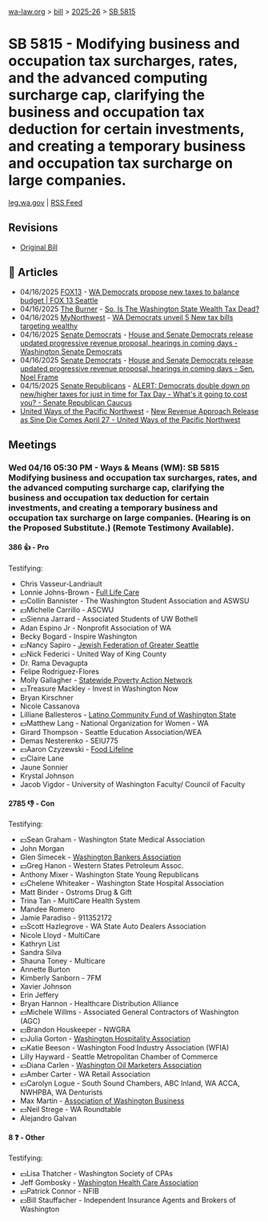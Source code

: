 [wa-law.org](/) > [bill](/bill/) > [2025-26](/bill/2025-26/) > [SB 5815](/bill/2025-26/sb/5815/)

# SB 5815 - Modifying business and occupation tax surcharges, rates, and the advanced computing surcharge cap, clarifying the business and occupation tax deduction for certain investments, and creating a temporary business and occupation tax surcharge on large companies.
[leg.wa.gov](https://app.leg.wa.gov/billsummary?BillNumber=5815&Year=2025&Initiative=false) | [RSS Feed](./rss.xml)

## Revisions
* [Original Bill](1/)

## 📰 Articles
* 04/16/2025 [FOX13](/org/fox13/) - [WA Democrats propose new taxes to balance budget | FOX 13 Seattle](https://www.fox13seattle.com/news/wa-democrats-propose-new-taxes#:~:text=Senate%20Bill%205815)
* 04/16/2025 [The Burner](/org/the_burner/) - [So, Is The Washington State Wealth Tax Dead?](https://www.theburnerseattle.com/post/the-wealth-tax-is-seemingly-dead#:~:text=B&O%20surcharge)
* 04/16/2025 [MyNorthwest](/org/mynorthwest/) - [WA Democrats unveil 5 New tax bills targeting wealthy](https://mynorthwest.com/mynorthwest-politics/democrats-tax-bills/4076327#:~:text=Senate%20Bill%205815)
* 04/16/2025 [Senate Democrats](/org/senate_democrats/) - [House and Senate Democrats release updated progressive revenue proposal, hearings in coming days - Washington Senate Democrats](https://senatedemocrats.wa.gov/blog/2025/04/15/house-and-senate-democrats-release-updated-progressive-revenue-proposal-hearings-in-coming-days/#:~:text=Senate%20Bill%205815)
* 04/16/2025 [Senate Democrats](/org/senate_democrats/) - [House and Senate Democrats release updated progressive revenue proposal, hearings in coming days - Sen. Noel Frame](https://senatedemocrats.wa.gov/frame/2025/04/15/house-and-senate-democrats-release-updated-progressive-revenue-proposal-hearings-in-coming-days/#:~:text=Senate%20Bill%205815)
* 04/15/2025 [Senate Republicans](/org/senate_republicans/) - [ALERT: Democrats double down on new/higher taxes for just in time for Tax Day - What's it going to cost you? - Senate Republican Caucus](https://src.wastateleg.org/blog/alert-democrats-double-new-higher-taxes-just-time-tax-day-whats-going-cost/#:~:text=(SB%205815):)
* [United Ways of the Pacific Northwest](/org/united_ways_of_the_pacific_northwest/) - [New Revenue Approach Release as Sine Die Comes April 27 - United Ways of the Pacific Northwest](https://www.uwpnw.org/legupdate04212025#:~:text=SB%205815)

## Meetings
### Wed 04/16 05:30 PM - Ways & Means (WM): SB 5815 Modifying business and occupation tax surcharges, rates, and the advanced computing surcharge cap, clarifying the business and occupation tax deduction for certain investments, and creating a temporary business and occupation tax surcharge on large companies. (Hearing is on the Proposed Substitute.) (Remote Testimony Available).
#### 386 👍 - Pro
Testifying:
* Chris Vasseur-Landriault
* Lonnie Johns-Brown - [Full Life Care](/org/full_life_care/)
* 💵Collin Bannister - The Washington Student Association and ASWSU
* 💵Michelle Carrillo - ASCWU
* 💵Sienna Jarrard - Associated Students of UW Bothell
* Adan Espino Jr - Nonprofit Association of WA
* Becky Bogard - Inspire Washington
* 💵Nancy Sapiro - [Jewish Federation of Greater Seattle](/org/jewish_federation_of_greater_seattle/)
* 💵Nick Federici - United Way of King County
* Dr. Rama Devagupta
* Felipe Rodriguez-Flores
* Molly Gallagher - [Statewide Poverty Action Network](/org/statewide_poverty_action_network/)
* 💵Treasure Mackley - Invest in Washington Now
* Bryan Kirschner
* Nicole Cassanova
* Lilliane Ballesteros - [Latino Community Fund of Washington State](/org/latino_community_fund_of_washington_state/)
* 💵Matthew Lang - National Organization for Women - WA
* Girard Thompson - Seattle Education Association/WEA
* Demas Nesterenko - SEIU775
* 💵Aaron Czyzewski - [Food Lifeline](/org/food_lifeline/)
* 💵Claire Lane
* Jaune Sonnier
* Krystal Johnson
* Jacob Vigdor - University of Washington Faculty/ Council of Faculty

#### 2785 👎 - Con
Testifying:
* 💵Sean Graham - Washington State Medical Association
* John Morgan
* Glen Simecek - [Washington Bankers Association](/org/washington_bankers_association/)
* 💵Greg Hanon - Western States Petroleum Assoc.
* Anthony Mixer - Washington State Young Republicans
* 💵Chelene Whiteaker - Washington State Hospital Association
* Matt Binder - Ostroms Drug & Gift
* Trina Tan - MultiCare Health System
* Mandee Romero
* Jamie Paradiso - 911352172
* 💵Scott Hazlegrove - WA State Auto Dealers Association
* Nicole Lloyd - MultiCare
* Kathryn List
* Sandra Silva
* Shauna Toney - Multicare
* Annette Burton
* Kimberly Sanborn - 7FM
* Xavier Johnson
* Erin Jeffery
* Bryan Hannon - Healthcare Distribution Alliance
* 💵Michele Willms - Associated General Contractors of Washington (AGC)
* 💵Brandon Houskeeper - NWGRA
* 💵Julia Gorton - [Washington Hospitality Association](/org/washington_hospitality_association/)
* 💵Katie Beeson - Washington Food Industry Association (WFIA)
* Lilly Hayward - Seattle Metropolitan Chamber of Commerce
* 💵Diana Carlen - [Washington Oil Marketers Association](/org/washington_oil_marketers_association/)
* 💵Amber Carter - WA Retail Association
* 💵Carolyn Logue - South Sound Chambers, ABC Inland, WA ACCA, NWHPBA, WA Denturists
* Max Martin - [Association of Washington Business](/org/association_of_washington_business/)
* 💵Neil Strege - WA Roundtable
* Alejandro Galvan

#### 8 ❓ - Other
Testifying:
* 💵Lisa Thatcher - Washington Society of CPAs
* Jeff Gombosky - [Washington Health Care Association](/org/washington_health_care_association/)
* 💵Patrick Connor - NFIB
* 💵Bill Stauffacher - Independent Insurance Agents and Brokers of Washington
